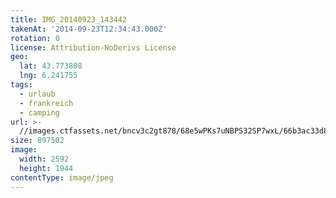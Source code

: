 ```yaml
---
title: IMG_20140923_143442
takenAt: '2014-09-23T12:34:43.000Z'
rotation: 0
license: Attribution-NoDerivs License
geo:
  lat: 43.773808
  lng: 6.241755
tags:
  - urlaub
  - frankreich
  - camping
url: >-
  //images.ctfassets.net/bncv3c2gt878/68e5wPKs7uNBPS32SP7wxL/66b3ac33d862692a3c9f9acfc405e84f/img_20140923_143442_28208946092_o
size: 897502
image:
  width: 2592
  height: 1944
contentType: image/jpeg
---
```


